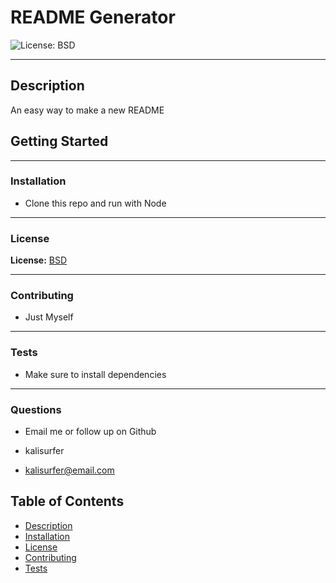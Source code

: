 # README Generator
  ![License: BSD](https://img.shields.io/badge/License-BSD-green.svg)

  ---

  ## Description

 An easy way to make a new README


## Getting Started

---

### Installation

- Clone this repo and run with Node

---

### License

**License:** [BSD](https://opensource.org/licenses/BSD-3-Clause)

---

### Contributing

- Just Myself

---

### Tests

- Make sure to install dependencies

---

### Questions

- Email me or follow up on Github

- kalisurfer

- kalisurfer@email.com

## Table of Contents
- [Description](#description)
- [Installation](#installation)
- [License](#license)
- [Contributing](#contributing)
- [Tests](#tests)
